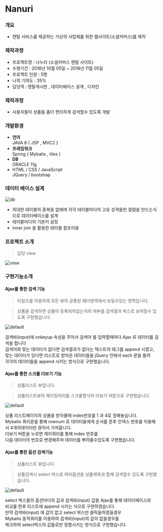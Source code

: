 # Nanuri

### 개요
* 렌탈 서비스를 제공하는 가상의 사업체를 위한 웹사이트(소셜커머스)를 제작  


### 제작과정
* 프로젝트명 : 나누리 (소셜커머스 렌탈 사이트)
* 수행기간 : 2018년 10월 05일 ~ 2018년 11월 05일
* 프로젝트 인원 : 5명  
* 나의 기여도   : 35%  
* 담당역      : 렌탈게시판 , 데이터베이스 설계 , 디자인  


### 제작과정
* 사용자들이 상품들 좀더 편리하게 검색할수 있도록 개발


### 개발환경
* **언어**   
    JAVA 8 { JSP , MVC2  }  
* **프레임워크**  
    Spring { Mybatis , tiles }  
* **DB**  
   ORACLE 11g  
* HTML / CSS / JavaScript  
   JQuery / bootstrap  


### 데이터 베이스 설계 

![db](https://user-images.githubusercontent.com/24869943/47962601-8bb34a80-e062-11e8-80c1-51114b32150b.jpg)

 * 최대한 테이블의 중복을 없애며 각각 테이블마다의 고유 성격들만
컬럼을 만드는식으로 데이터베이스를 설계
* 테이블마다의 기본키 설정
* inner join 을 활용한 테이블 참조이용


### 프로젝트 소개
> 담당 view

![view](https://user-images.githubusercontent.com/24869943/47962959-dbe0db80-e067-11e8-9bc4-a4b3b9e5d98f.png)


### 구현기능소개
 #### Ajax를 통한 검색 기능
 > 타일즈를 이용하여 모든 뷰의 공통된 헤더영역에서 보일수있는 영역입니다.  
 
 > 상품을 검색하면 상품이 등록되어있는지의 여부를 검색결과 박스로 보여질수 있도록 구현했습니다.

![default](https://user-images.githubusercontent.com/24869943/47962647-1d22bc80-e063-11e8-8c0c-5509783b4f07.jpg)



검색바(input)에 onkeyup 속성을 주어서 검색어 를 입력할때마다 Ajax 로 데이터를 검색을 합니다   
검색어와 맞는 데이터가 없다면 검색결과가 없다는 텍스트의 태그를 append 시켰고,   
맞는 데이터가 있다면 리스트로 받아온 데이터들을 jQuery 안에서 each 문을 돌려   
각각의 데이터들을 append 시키는 방식으로 구현했습니다. 

   

#### Ajax를 통한 스크롤 더보기 기능
> 상품리스트 뷰입니다.   

> 상품리스트뷰의 페이징처리를 스크롤형식의 더보기 버튼으로 구현했습니다.

![default](https://user-images.githubusercontent.com/24869943/47962649-1f851680-e063-11e8-90d5-16109b4d7f85.jpg)


상품 리스트페이지의 상품을 받아올때 index번호를 1 과 4로 정해놓습니다.   
Mybatis 쿼리문을 통해 rownum 로 데이터들에게 순서를 준후 인덱스 번호를 이용해서 4개의데이터만 끊어서 가져옵니다.   
더보기 버튼을 누르면 제이쿼리를 통해 index 번호를   
다음 데이터의 번호로 변경해주며 데이터를 뿌려줄수있도록 구현했습니다.


#### Ajax를 통한 옵션 검색기능
> 상품리스트 뷰입니다.   

> 상품검색시 select 박스로 여러옵션을 상품제목과 함께 검색할수 있도록 구현했습니다.

![default](https://user-images.githubusercontent.com/24869943/47962650-214eda00-e063-11e8-9fce-4856e5108209.jpg)

select 박스들의 옵션마다의 값과 검색바(input) 값을 Ajax를 통해 데이터베이스와    
비교를 한후 리스트에 append 시키는 식으로 구현하였습니다.   
만약 검색바(input) 에 값이 없고 select 박스만 클릭을하였을경우   
Mybatis 동적쿼리를 이용하여 검색바(input)의 값이 없을경우를   
체크하여 select박스의 값들로만 정렬시키는 방식으로 구현했습니다.


